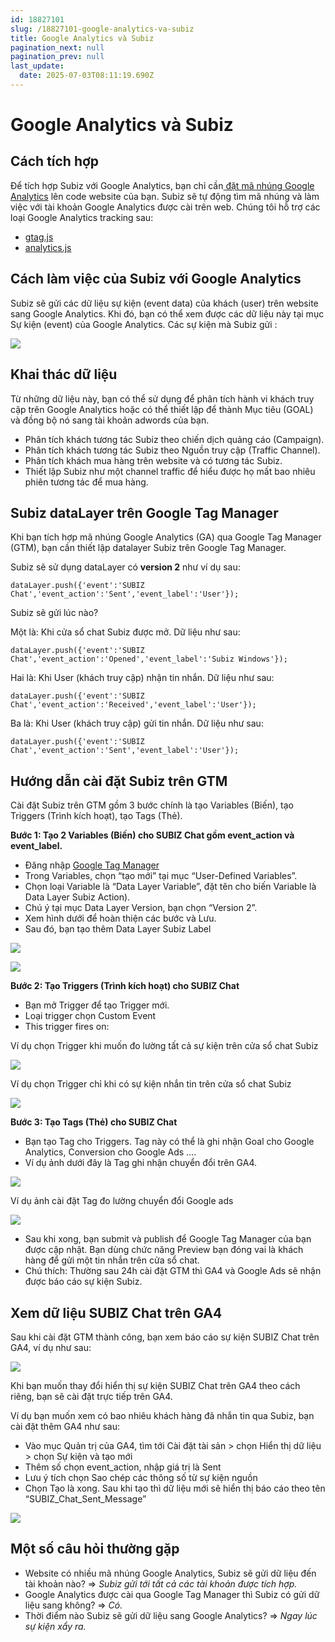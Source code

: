 ```yaml
---
id: 18827101
slug: /18827101-google-analytics-va-subiz
title: Google Analytics và Subiz
pagination_next: null
pagination_prev: null
last_update:
  date: 2025-07-03T08:11:19.690Z
---
```


# Google Analytics và Subiz



## Cách tích hợp


Để tích hợp Subiz với Google Analytics, bạn chỉ cần[ ](https://developers.google.com/analytics/devguides/collection/)[đặt mã nhúng Google Analytics](https://developers.google.com/analytics/devguides/collection/) lên code website của bạn. Subiz sẽ tự động tìm mã nhúng và làm việc với tài khoản Google Analytics được cài trên web. Chúng tôi hỗ trợ các loại Google Analytics tracking sau:

- [gtag.js](https://developers.google.com/analytics/devguides/collection/gtagjs/)
- [analytics.js](https://developers.google.com/analytics/devguides/collection/analyticsjs/)
## Cách làm việc của Subiz với Google Analytics


Subiz sẽ gửi các dữ liệu sự kiện (event data) của khách (user) trên website sang Google Analytics. Khi đó, bạn có thể xem được các dữ liệu này tại mục Sự kiện (event) của Google Analytics. Các sự kiện mà Subiz gửi : 


![](https://vcdn.subiz-cdn.com/file/fisgyrbxlosxjecwxufo_acpxkgumifuoofoosble/unnamed.png)

## Khai thác dữ liệu


Từ những dữ liệu này, bạn có thể sử dụng để phân tích hành vi khách truy cập trên Google Analytics hoặc có thể thiết lập để thành Mục tiêu (GOAL) và đồng bộ nó sang tài khoản adwords của bạn.

- Phân tích khách tương tác Subiz theo chiến dịch quảng cáo (Campaign).
- Phân tích khách tương tác Subiz theo Nguồn truy cập (Traffic Channel).
- Phân tích khách mua hàng trên website và có tương tác Subiz.
- Thiết lập Subiz như một channel traffic để hiểu được họ mất bao nhiêu phiên tương tác để mua hàng.


## Subiz dataLayer trên Google Tag Manager


Khi bạn tích hợp mã nhúng Google Analytics (GA) qua Google Tag Manager (GTM), bạn cần thiết lập datalayer Subiz trên Google Tag Manager.



Subiz sẽ sử dụng dataLayer có **version 2** như ví dụ sau:


```
dataLayer.push({'event':'SUBIZ Chat','event_action':'Sent','event_label':'User'});

```




Subiz sẽ gửi lúc nào?

Một là: Khi cửa sổ chat Subiz được mở. Dữ liệu như sau:


```
dataLayer.push({'event':'SUBIZ Chat','event_action':'Opened','event_label':'Subiz Windows'});

```






Hai là: Khi User (khách truy cập) nhận tin nhắn. Dữ liệu như sau: 


```
dataLayer.push({'event':'SUBIZ Chat','event_action':'Received','event_label':'User'});

```






Ba là: Khi User (khách truy cập) gửi tin nhắn. Dữ liệu như sau:


```
dataLayer.push({'event':'SUBIZ Chat','event_action':'Sent','event_label':'User'});

```



## Hướng dẫn cài đặt Subiz trên GTM


Cài đặt Subiz trên GTM gồm 3 bước chính là tạo Variables (Biến), tạo Triggers (Trình kích hoạt), tạo Tags (Thẻ).



**Bước 1: Tạo 2 Variables (Biến) cho SUBIZ Chat gồm event\_action và event\_label.**

- Đăng nhập [Google Tag Manager](https://tagmanager.google.com/)
- Trong Variables, chọn “tạo mới” tại mục “User-Defined Variables”.
- Chọn loại Variable là “Data Layer Variable”, đặt tên cho biến Variable là Data Layer Subiz Action).
- Chú ý tại mục Data Layer Version, bạn chọn “Version 2”.
- Xem hình dưới để hoàn thiện các bước và Lưu.
- Sau đó, bạn tạo thêm Data Layer Subiz Label


![](https://vcdn.subiz-cdn.com/file/fisgyrbxoqfvgobfpvfr_acpxkgumifuoofoosble/unnamed.png)



![](https://vcdn.subiz-cdn.com/file/fisgyrdnxwvhkfncfkkm_acpxkgumifuoofoosble/unnamed.png)






**Bước 2: Tạo Triggers (Trình kích hoạt) cho SUBIZ Chat**



- Bạn mở Trigger để tạo Trigger mới.
- Loại trigger chọn Custom Event
- This trigger fires on:



Ví dụ chọn Trigger khi muốn đo lường tất cả sự kiện trên cửa sổ chat Subiz


![](https://vcdn.subiz-cdn.com/file/fisgyrdnzjjclvfzyyuo_acpxkgumifuoofoosble/unnamed.png)




Ví dụ chọn Trigger chỉ khi có sự kiện nhắn tin trên cửa sổ chat Subiz




![](https://vcdn.subiz-cdn.com/file/fisgyrbxyaevbngsvnjl_acpxkgumifuoofoosble/unnamed.png)




**Bước 3: Tạo Tags (Thẻ) cho SUBIZ Chat**



- Bạn tạo Tag cho Triggers. Tag này có thể là ghi nhận Goal cho Google Analytics, Conversion cho Google Ads ….
- Ví dụ ảnh dưới đây là Tag ghi nhận chuyển đổi trên GA4.




![](https://vcdn.subiz-cdn.com/file/fisgyrbybzgfydpldyoh_acpxkgumifuoofoosble/unnamed.png)




Ví dụ ảnh cài đặt Tag đo lường chuyển đổi Google ads




![](https://vcdn.subiz-cdn.com/file/fisgyrbyfcrbkxebfqzf_acpxkgumifuoofoosble/unnamed.png)




- Sau khi xong, bạn submit và publish để Google Tag Manager của bạn được cập nhật. Bạn dùng chức năng Preview bạn đóng vai là khách hàng để gửi một tin nhắn trên cửa sổ chat.
- Chú thích: Thường sau 24h cài đặt GTM thì GA4 và Google Ads sẽ nhận được báo cáo sự kiện Subiz.


## Xem dữ liệu SUBIZ Chat trên GA4


Sau khi cài đặt GTM thành công, bạn xem báo cáo sự kiện SUBIZ Chat trên GA4, ví dụ như sau:




![](https://vcdn.subiz-cdn.com/file/fisgyrbyjeaxcwrrgqlg_acpxkgumifuoofoosble/unnamed.png)




Khi bạn muốn thay đổi hiển thị sự kiện SUBIZ Chat trên GA4 theo cách riêng, bạn sẽ cài đặt trực tiếp trên GA4. 

Ví dụ bạn muốn xem có bao nhiêu khách hàng đã nhắn tin qua Subiz, bạn cài đặt thêm GA4 như sau:

- Vào mục Quản trị của GA4, tìm tới Cài đặt tài sản &gt; chọn Hiển thị dữ liệu &gt; chọn Sự kiện và tạo mới
- Thêm số chọn event\_action, nhập giá trị là Sent
- Lưu ý tích chọn Sao chép các thông số từ sự kiện nguồn
- Chọn Tạo là xong. Sau khi tạo thì dữ liệu mới sẽ hiển thị báo cáo theo tên “SUBIZ\_Chat\_Sent\_Message”




![](https://vcdn.subiz-cdn.com/file/fisgyrbynwwdlsjwmwjn_acpxkgumifuoofoosble/unnamed.png)



## Một số câu hỏi thường gặp


- Website có nhiều mã nhúng Google Analytics, Subiz sẽ gửi dữ liệu đến tài khoản nào? =&gt; *Subiz gửi tới tất cả các tài khoản được tích hợp.*
- Google Analytics được cài qua Google Tag Manager thì Subiz có gửi dữ liệu sang không? =&gt; *Có.*
- Thời điểm nào Subiz sẽ gửi dữ liệu sang Google Analytics? =&gt; *Ngay lúc sự kiện xẩy ra.*